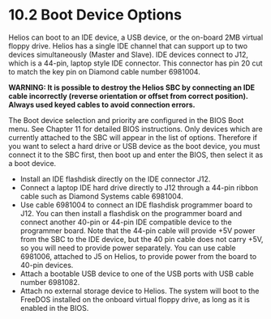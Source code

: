 # 10.2 Boot Device Options

Helios can boot to an IDE device, a USB device, or the on-board 2MB virtual floppy drive. Helios has a single IDE channel that can support up to two devices simultaneously \(Master and Slave\). IDE devices connect to J12, which is a 44-pin, laptop style IDE connector. This connector has pin 20 cut to match the key pin on Diamond cable number 6981004. 

**WARNING: It is possible to destroy the Helios SBC by connecting an IDE cable incorrectly \(reverse orientation or offset from correct position\). Always used keyed cables to avoid connection errors.** 

The Boot device selection and priority are configured in the BIOS Boot menu. See Chapter 11 for detailed BIOS instructions. Only devices which are currently attached to the SBC will appear in the list of options. Therefore if you want to select a hard drive or USB device as the boot device, you must connect it to the SBC first, then boot up and enter the BIOS, then select it as a boot device.

* Install an IDE flashdisk directly on the IDE connector J12. 
* Connect a laptop IDE hard drive directly to J12 through a 44-pin ribbon cable such as Diamond Systems cable 6981004. 
* Use cable 6981004 to connect an IDE flashdisk programmer board to J12. You can then install a flashdisk on the programmer board and connect another 40-pin or 44-pin IDE compatible device to the programmer board. Note that the 44-pin cable will provide +5V power from the SBC to the IDE device, but the 40 pin cable does not carry +5V, so you will need to provide power separately. You can use cable 6981006, attached to J5 on Helios, to provide power from the board to 40-pin devices. 
* Attach a bootable USB device to one of the USB ports with USB cable number 6981082. 
* Attach no external storage device to Helios. The system will boot to the FreeDOS installed on the onboard virtual floppy drive, as long as it is enabled in the BIOS.



